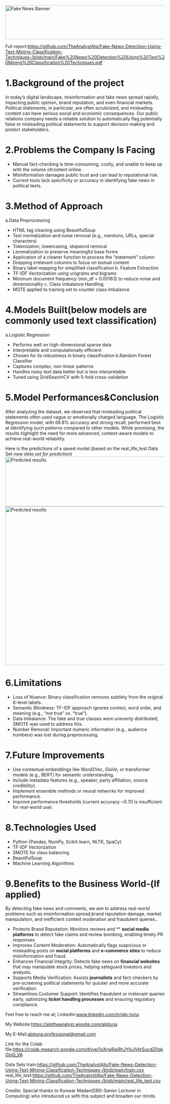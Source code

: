 <img width="721" height="107" alt="Fake News Banner" src="https://github.com/user-attachments/assets/591cc2d1-bcce-4563-ac42-1a18da0fb707" />

Full report:https://github.com/TheAnalystAlp/Fake-News-Detection-Using-Text-Mining-Classification-Techniques-/blob/main/Fake%20News%20Detection%20Using%20Text%20Mining%26Classification%20Techniques.pdf

# 1.Background of the project

In today’s digital landscape, misinformation and fake news spread rapidly, impacting public opinion, brand reputation, and even financial markets. Political statements, in particular, are often scrutinized, and misleading content can have serious social and economic consequences. Our public relations company needs a reliable solution to automatically flag potentially false or misleading political statements to support decision-making and protect stakeholders.

# 2.Problems the Company Is Facing
* Manual fact-checking is time-consuming, costly, and unable to keep up with the volume ofcontent online.
* Misinformation damages public trust and can lead to reputational risk.
* Current tools lack specificity or accuracy in identifying fake news in political texts.
 
# 3.Method of Approach 
a.Data Preprocessing
* HTML tag cleaning using BeautifulSoup
* Text normalization and noise removal (e.g., mentions, URLs, special characters)
* Tokenization, lowercasing, stopword removal
* Lemmatization to preserve meaningful base forms
* Application of a cleaner function to process the “statement” column
* Dropping irrelevant columns to focus on textual content
* Binary label mapping for simplified classification
b. Feature Extraction
* TF-IDF Vectorization using unigrams and bigrams
* 	Minimum document frequency (min_df = 0.00163) to reduce noise and dimensionality
c. Class Imbalance Handling
*  MOTE applied to training set to counter class imbalance

# 4.Models Built(below models are commonly used text classification)
a.Logistic Regression
* Performs well on high-dimensional sparse data
* Interpretable and computationally efficient
* Chosen for its robustness in binary classification
b.Random Forest Classifier
* Captures complex, non-linear patterns
* Handles noisy text data better but is less interpretable
* Tuned using GridSearchCV with 5-fold cross-validation
  
# 5.Model Performances&Conclusion
After analyzing the dataset, we observed that misleading political statements often used vague or emotionally charged language. The Logistic Regression model, with 66.8% accuracy and strong recall, performed best at identifying such patterns compared to other models. While promising, the results highlight the need for more advanced, context-aware models to achieve real-world reliability.

Here is the predictions of a saved model.(based on the real_life_test Data Set-*new data set for prediction*)
<img width="716" height="157" alt="Predicted results" src="https://github.com/user-attachments/assets/04ecf1a3-c311-4011-9e8e-d43c48209733" />
<img width="2286" height="500" alt="Predicted results" src="https://github.com/user-attachments/assets/2a558033-b35c-4389-a833-dccce82f50fa" />

# 6.Limitations
* Loss of Nuance: Binary classification removes subtlety from the original 6-level labels.
* Semantic Blindness: TF-IDF approach ignores context, word order, and meaning (e.g., “not true” vs. “true”).
* Data Imbalance: The fake and true classes were unevenly distributed; SMOTE was used to address this.
* Number Removal: Important numeric information (e.g., audience numbers) was lost during preprocessing.

# 7.Future Improvements
* Use contextual embeddings like Word2Vec, GloVe, or transformer models (e.g., BERT) for semantic understanding.
* Include metadata features (e.g., speaker, party affiliation, source credibility).
* Implement ensemble methods or neural networks for improved performance.
* Improve performance thresholds (current accuracy ~0.70 is insufficient for real-world use).

# 8.Technologies Used
* Python (Pandas, NumPy, Scikit-learn, NLTK, SpaCy)
* TF-IDF Vectorization
* SMOTE for class balancing
* BeautifulSoup
* Machine Learning Algorithms

# 9.Benefits to the Business World-(If applied)
By detecting fake news and comments, we aim to address real-world problems such as misinformation spread,brand reputation damage, market manipulation, and inefficient content moderation and fraudulent queries..

* Protects Brand Reputation: Monitors reviews and 	** **social media platforms** to detect fake claims and review bombing, enabling timely PR responses.
* Improves Content Moderation: Automatically flags suspicious or misleading posts on 	**social platforms** and 	**e-commerce sites** to reduce misinformation and fraud.
* Enhances Financial Integrity: Detects fake news on 	**financial websites** that may manipulate stock prices, helping safeguard investors and analysts.
* Supports Media Verification: Assists 	**journalists** and fact-checkers by pre-screening political statements for quicker and more accurate verification.
* Streamlines Customer Support: Identifies fraudulent or irrelevant queries early, optimizing 	**ticket handling processes** and ensuring regulatory compliance.


Feel free to reach me at; Linkedin:www.linkedin.com/in/alp-tuna

My Website:https://alptheanalyst.wixsite.com/alptuna

My E-Mail:alptuna.professional@gmail.com

Link for the Colab file:https://colab.research.google.com/drive/1oXrwRaj9hJYkiJVktSucdZ0gkGIsQ_VA 

Data Sets
train:https://github.com/TheAnalystAlp/Fake-News-Detection-Using-Text-Mining-Classification-Techniques-/blob/main/train.csv
real_life_test:https://github.com/TheAnalystAlp/Fake-News-Detection-Using-Text-Mining-Classification-Techniques-/blob/main/real_life_test.csv

Credits: Special thanks to Kunwar Madan(DBS-Senior Lecturer in Computing) who introduced us with this subject and broaden our minds.



